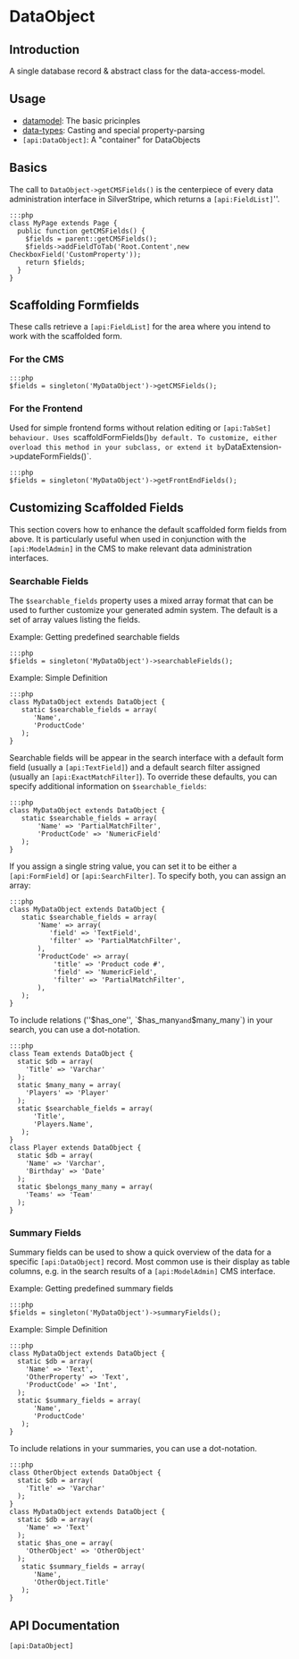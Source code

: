 # DataObject

## Introduction

A single database record & abstract class for the data-access-model. 

## Usage

*  [datamodel](/topics/datamodel): The basic pricinples
*  [data-types](/topics/data-types): Casting and special property-parsing
*  `[api:DataObject]`: A "container" for DataObjects

## Basics

The call to `DataObject->getCMSFields()` is the centerpiece of every data administration interface in SilverStripe,
which returns a `[api:FieldList]`''.

	:::php
	class MyPage extends Page {
	  public function getCMSFields() {
	    $fields = parent::getCMSFields();
	    $fields->addFieldToTab('Root.Content',new CheckboxField('CustomProperty'));
	    return $fields;
	  }
	}


## Scaffolding Formfields

These calls retrieve a `[api:FieldList]` for the area where you intend to work with the scaffolded form.

### For the CMS

	:::php
	$fields = singleton('MyDataObject')->getCMSFields();


### For the Frontend

Used for simple frontend forms without relation editing or `[api:TabSet] behaviour. Uses `scaffoldFormFields()` by
default. To customize, either overload this method in your subclass, or extend it by `DataExtension->updateFormFields()`.

	:::php
	$fields = singleton('MyDataObject')->getFrontEndFields();


## Customizing Scaffolded Fields

This section covers how to enhance the default scaffolded form fields from above.  It is particularly useful when used
in conjunction with the `[api:ModelAdmin]` in the CMS to make relevant data administration interfaces.


### Searchable Fields

The `$searchable_fields` property uses a mixed array format that can be used to further customize your generated admin
system. The default is a set of array values listing the fields.

Example: Getting predefined searchable fields

	:::php
	$fields = singleton('MyDataObject')->searchableFields();


Example: Simple Definition

	:::php
	class MyDataObject extends DataObject {
	   static $searchable_fields = array(
	      'Name',
	      'ProductCode'
	   );
	}


Searchable fields will be appear in the search interface with a default form field (usually a `[api:TextField]`) and a default
search filter assigned (usually an `[api:ExactMatchFilter]`). To override these defaults, you can specify additional information
on `$searchable_fields`:

	:::php
	class MyDataObject extends DataObject {
	   static $searchable_fields = array(
	       'Name' => 'PartialMatchFilter',
	       'ProductCode' => 'NumericField'
	   );
	}


If you assign a single string value, you can set it to be either a `[api:FormField]` or `[api:SearchFilter]`. To specify both, you can
assign an array:

	:::php
	class MyDataObject extends DataObject {
	   static $searchable_fields = array(
	       'Name' => array(
	          'field' => 'TextField',
	          'filter' => 'PartialMatchFilter',
	       ),
	       'ProductCode' => array(
	           'title' => 'Product code #',
	           'field' => 'NumericField',
	           'filter' => 'PartialMatchFilter',
	       ),
	   );
	}


To include relations (''$has_one'', `$has_many` and `$many_many`) in your search, you can use a dot-notation.

	:::php
	class Team extends DataObject {
	  static $db = array(
	    'Title' => 'Varchar'
	  );
	  static $many_many = array(
	    'Players' => 'Player'
	  );
	  static $searchable_fields = array(
	      'Title',
	      'Players.Name',
	   );
	}
	class Player extends DataObject {
	  static $db = array(
	    'Name' => 'Varchar',
	    'Birthday' => 'Date'
	  );
	  static $belongs_many_many = array(
	    'Teams' => 'Team'
	  );
	}


### Summary Fields

Summary fields can be used to show a quick overview of the data for a specific `[api:DataObject]` record. Most common use is
their display as table columns, e.g. in the search results of a `[api:ModelAdmin]` CMS interface.

Example: Getting predefined summary fields

	:::php
	$fields = singleton('MyDataObject')->summaryFields();


Example: Simple Definition

	:::php
	class MyDataObject extends DataObject {
	  static $db = array(
	    'Name' => 'Text',
	    'OtherProperty' => 'Text',
	    'ProductCode' => 'Int',
	  ); 
	  static $summary_fields = array(
	      'Name',
	      'ProductCode'
	   );
	}


To include relations in your summaries, you can use a dot-notation.

	:::php
	class OtherObject extends DataObject {
	  static $db = array(
	    'Title' => 'Varchar'
	  );
	}
	class MyDataObject extends DataObject {
	  static $db = array(
	    'Name' => 'Text'
	  );
	  static $has_one = array(
	    'OtherObject' => 'OtherObject'
	  );
	   static $summary_fields = array(
	      'Name',
	      'OtherObject.Title'
	   );
	}


## API Documentation

`[api:DataObject]`
